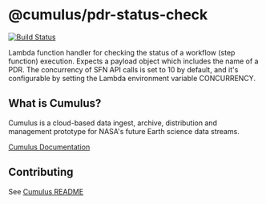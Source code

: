 # @cumulus/pdr-status-check

[![Build Status](https://travis-ci.org/nasa/cumulus.svg?branch=master)](https://travis-ci.org/nasa/cumulus)

Lambda function handler for checking the status of a workflow (step function) execution. Expects a payload object which includes the name of a PDR.
The concurrency of SFN API calls is set to 10 by default, and it's configurable by setting the Lambda environment variable CONCURRENCY.

## What is Cumulus?

Cumulus is a cloud-based data ingest, archive, distribution and management prototype for NASA's future Earth science data streams.

[Cumulus Documentation](https://nasa.github.io/cumulus)

## Contributing

See [Cumulus README](https://github.com/nasa/cumulus/blob/master/README.md#installing-and-deploying)
